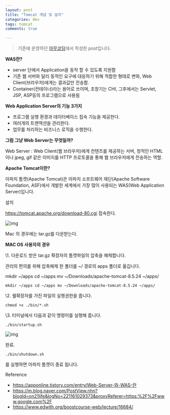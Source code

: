 ```yaml
---
layout: post
title: "Tomcat 개념 및 설치"
categories: dev
tags: tomcat
comments: true

---
```


> 기존에 운영하던 [아무코딩](https://dong-co.tistory.com/32?category=860250)에서 작성한 post입니다.



**WAS란?**

- server 단에서 Application을 동작 할 수 있도록 지원함
- 기존 웹 서버와 달리 동적인 요구에 대응하기 위해 적합한 형태로 변화, Web Client(브라우저)에게는 결과값만 전송함.
- Container(컨테이너)라는 용어로 쓰이며, 초창기는 CHI, 그후에서는 Servlet, JSP, ASP등의 프로그램으로 사용됨

**Web Application Server의 기능 3가지**

- 프로그램 실행 환경과 데이터베이스 접속 기능을 제공한다.
- 여러개의 트랜잭션을 관리한다.
- 업무를 처리하는 비즈니스 로직을 수행한다.

**그럼 그냥 Web Server는 무엇일까?**

Web Server : Web Client(웹 브라우저)에게 컨텐츠를 제공하는 서버, 정적인 HTML이나 jpeg, gif 같은 이미지를 HTTP 프로토콜을 통해 웹 브라우저에게 전송하는 역할.

 

**Apache Tomcat이란?**

아파치 톰캣(Apache Tomcat)은 아파치 소프트웨어 재단(Apache Software Foundation, ASF)에서 개발한 세계에서 가장 많이 사용되는 WAS(Web Application Server)입니다.

 

설치

https://tomcat.apache.org/download-80.cgi 접속한다.



![img](https://blog.kakaocdn.net/dn/czNdiM/btqDvzpSwLL/woK8z5BtziK1lnshzlc771/img.png)



Mac 의 경우에는 tar.gz를 다운받는다.

**MAC OS 사용자의 경우**

\1. 다운로드 받은  tar.gz 확장자의 톰캣파일의 압축을 해제합니다.

관리의 편의를 위해 압축해제 한 폴더를 ~/ 경로의 apps 폴더로 옮깁니다.

mkdir ~/apps cd ~/apps mv ~/Downloads/apache-tomcat-8.5.24 ~/apps/

```
mkdir ~/apps cd ~/apps mv ~/Downloads/apache-tomcat-8.5.24 ~/apps/
```

\2. 쉘확장자를 가진 파일의 실행권한을 줍니다.

```
chmod +x ./bin/*.sh
```

\3. 터미널에서 다음과 같이 명령어를 실행해 줍니다.

```
./bin/startup.sh 
```

 



![img](https://blog.kakaocdn.net/dn/EhNxA/btqDtBhFdMG/pEQT9Dg70jBOQtUz3p1Ow0/img.png)



완료.

```
./bin/shutdown.sh 
```

를 실행하면 아파치 톰캣이 종료 됩니다.

 

Reference

- https://apponline.tistory.com/entry/Web-Server-와-WAS-란
- https://m.blog.naver.com/PostView.nhn?blogId=on21life&logNo=221161029373&proxyReferer=https:%2F%2Fwww.google.com%2F
- https://www.edwith.org/boostcourse-web/lecture/16684/